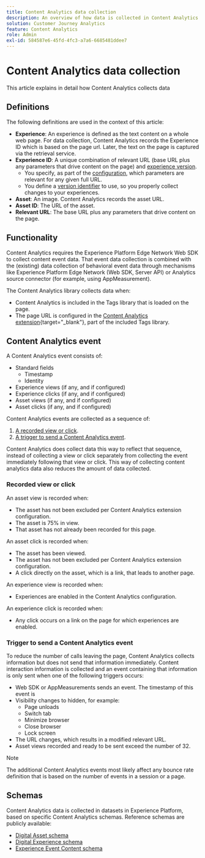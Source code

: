 ```yaml
---
title: Content Analytics data collection
description: An overview of how data is collected in Content Analytics
solution: Customer Journey Analytics
feature: Content Analytics
role: Admin
exl-id: 584587e6-45fd-4fc3-a7a6-6685481ddee7
---
```

# Content Analytics data collection

This article explains in detail how Content Analytics collects data

## Definitions

The following definitions are used in the context of this article:

* **Experience**: An experience is defined as the text content on a whole web page. For data collection, Content Analytics records the Experience ID which is based on the page url. Later, the text on the page is captured via the retrieval service.
* **Experience ID**: A unique combination of relevant URL (base URL plus any parameters that drive content on the page) and [experience version](manual.md#versioning).
  * You specify, as part of the [configuration](configuration.md), which parameters are relevant for any given full URL. 
  * You define a [version identifier](manual.md#versioning) to use, so you properly collect changes to your experiences.
* **Asset**: An image. Content Analytics records the asset URL.
* **Asset ID**: The URL of the asset.
* **Relevant URL**: The base URL plus any parameters that drive content on the page.


## Functionality

Content Analytics requires the Experience Platform Edge Network Web SDK to collect content event data. That event data collection is combined with the (existing) data collection of behavioral event data through mechanisms like Experience Platform Edge Network (Web SDK, Server API) or Analytics source connector (for example, using AppMeasurement).

The Content Analytics library collects data when:

* Content Analytics is included in the Tags library that is loaded on the page.
* The page URL is configured in the [Content Analytics extension](https://experienceleague.adobe.com/en/docs/experience-platform/tags/extensions/client/content-analytics/overview){target="_blank"}, part of the included Tags library.


## Content Analytics event

A Content Analytics event consists of:

* Standard fields
  * Timestamp
  * Identity
* Experience views (if any, and if configured)
* Experience clicks (if any, and if configured)
* Asset views (if any, and if configured)
* Asset clicks (if any, and if configured)

Content Analytics events are collected as a sequence of:

1. [A recorded view or click](#recorded-view-or-click).
1. [A trigger to send a Content Analytics event](#trigger-to-send-a-content-analytics-event). 

Content Analytics does collect data this way to reflect that sequence, instead of collecting a view or click separately from collecting the event immediately following that view or click. This way of collecting content analytics data also reduces the amount of data collected.

### Recorded view or click 

An asset view is recorded when:

* The asset has not been excluded per Content Analytics extension configuration.
* The asset is 75% in view.
* That asset has not already been recorded for this page.

An asset click is recorded when:

* The asset has been viewed. 
* The asset has not been excluded per Content Analytics extension configuration.
* A click directly on the asset, which is a link, that leads to another page.

An experience view is recorded when:

* Experiences are enabled in the Content Analytics configuration.

An experience click is recorded when:

* Any click occurs on a link on the page for which experiences are enabled.


### Trigger to send a Content Analytics event

To reduce the number of calls leaving the page, Content Analytics collects information but does not send that information immediately. Content interaction information is collected and an event containing that information is only sent when one of the following triggers occurs:

* Web SDK or AppMeasurements sends an event. The timestamp of this event is 
* Visibility changes to hidden, for example:
  * Page unloads
  * Switch tab
  * Minimize browser
  * Close browser
  * Lock screen
* The URL changes, which results in a modified relevant URL.
* Asset views recorded and ready to be sent exceed the number of 32.

>[!NOTE]
>
>The additional Content Analytics events most likely affect any bounce rate definition that is based on the number of events in a session or a page. 
>


## Schemas

Content Analytics data is collected in datasets in Experience Platform, based on specific Content Analytics schemas. Reference schemas are publicly available:

* [Digital Asset schema](https://github.com/adobe/xdm/blob/master/components/classes/digital-asset.schema.json)
* [Digital Experience schema](https://github.com/adobe/xdm/blob/master/components/classes/digital-experience.schema.json)
* [Experience Event Content schema](https://github.com/adobe/xdm/blob/master/components/fieldgroups/experience-event/experienceevent-content.schema.json)

